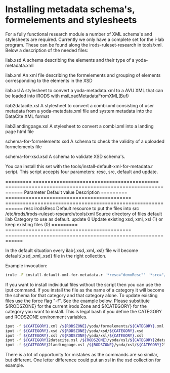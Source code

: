 # Installing metadata schema's, formelements and stylesheets
For a fully functional research module a number of XML schema's and stylesheets are required. Currently we only have a
complete set for the i-lab program. These can be found along the irods-ruleset-research in tools/xml. Below a
description of the needed files:


ilab.xsd
  A schema describing the elements and their type of a yoda-metadata.xml

ilab.xml
  An xml file describing the formelements and grouping of elements corresponding to the elements in the XSD

ilab.xsl
  A stylesheet to convert a yoda-metadata.xml to a AVU XML that can be loaded into iRODS with msiLoadMetadataFromXML(Buf)

ilab2datacite.xsl
  A stylesheet to convert a combi.xml consisting of user metadata from a yoda-metadata.xml file and system metadata into
  the DataCite XML format

ilab2landingpage.xsl
  A stylesheet to convert a combi.xml into a landing page html file

schema-for-formelements.xsd
  A schema to check the validity of a uploaded formelements file

schema-for-xsd.xsd
  A schema to validate XSD schema's.

You can install this set with the tools/install-default-xml-for-metadata.r script. This script accepts four parameters:
resc, src, default and update.

=========  ===========================================  ============================================================
Parameter  Default value                                Description
=========  ===========================================  ============================================================
resc	   irodsResc	                                Default resource to put the files into
src        /etc/irods/irods-ruleset-research/tools/xml  Source directory of files
default    ilab                                         Category to use as default.
update     0                                            Update existing xsd, xml, xsl (1) or keep existing files (0)
=========  ===========================================  ============================================================


In the default situation every ilab{.xsd,.xml,.xsl} file will become default{.xsd,.xml,.xsd} file in the right collection.

Example invocation:
```bash
irule -F install-default-xml-for-metadata.r '*resc="demoResc"' '*src="/tmp/xml"' '*default="dc"' '*update=1'
```

If you want to install individual files without the script then you can use the iput command. If you install the file as
the name of a category it will become the schema for that category and that category alone. To update existing files
use the force flag "-f". See the example below. Please substitute ${RODSZONE} for the current irods Zone and ${CATEGORY} for
the category you want to install. This is legal bash if you define the CATEGORY and RODSZONE environment variables.

```bash
iput -f ${CATEGORY}.xml /${RODSZONE}/yoda/formelements/${CATEGORY}.xml
iput -f ${CATEGORY}.xsd /${RODSZONE}/yoda/xsd/${CATEGORY}.xsd
iput -f ${CATEGORY}.xsl /${RODSZONE}/yoda/xsl/${CATEGORY}.xsl
iput -f ${CATEGORY}2datacite.xsl /${RODSZONE}/yoda/xsl/${CATEGORY}2datacite.xsl
iput -f ${CATEGORY}2landingpage.xsl /${RODSZONE}/yoda/xsl/${CATEGORY}2landingpage.xsl
```

There is a lot of opportunity for mistakes as the commands are so similar, but different. One letter difference could
put an xsl in the xsd collection for example.
